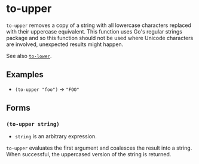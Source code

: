 # to-upper

`to-upper` removes a copy of a string with all lowercase characters replaced
with their uppercase equivalent. This function uses Go's regular strings
package and so this function should not be used where Unicode characters are
involved, unexpected results might happen.

See also [`to-lower`](to-lower.md).

## Examples

* `(to-upper "foo")` -> `"FOO"`

## Forms

### `(to-upper string)`

* `string` is an arbitrary expression.

`to-upper` evaluates the first argument and coalesces the result into a string.
When successful, the uppercased version of the string is returned.
